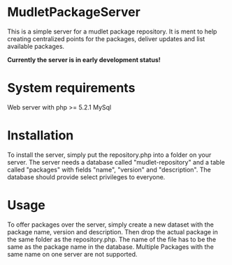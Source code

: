 MudletPackageServer
===================

This is a simple server for a mudlet package repository. It is ment to help creating centralized points for the packages, deliver updates and list available packages.

**Currently the server is in early development status!**

System requirements
===================
Web server with php >= 5.2.1
MySql

Installation
============

To install the server, simply put the repository.php into a folder on your server. The server needs a database called "mudlet-repository" and a table called "packages" with fields "name", "version" and "description". The database should provide select privileges to everyone.

Usage
=====
To offer packages over the server, simply create a new dataset with the package name, version and description. Then drop the actual package in the same folder as the repository.php. The name of the file has to be the same as the package name in the database. Multiple Packages with the same name on one server are not supported.
